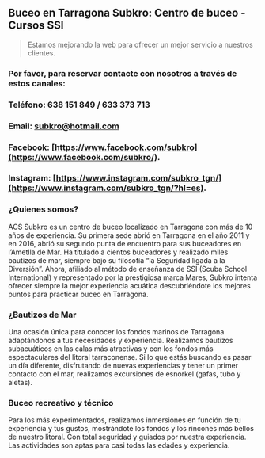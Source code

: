 ## Buceo en Tarragona Subkro: Centro de buceo - Cursos SSI

> Estamos mejorando la web para ofrecer un mejor servicio a nuestros clientes.

### Por favor, para reservar contacte con nosotros a través de estos canales:

### Teléfono: 638 151 849 / 633 373 713

### Email: subkro@hotmail.com

### Facebook: [https://www.facebook.com/subkro](https://www.facebook.com/subkro/).

### Instagram: [https://www.instagram.com/subkro_tgn/](https://www.instagram.com/subkro_tgn/?hl=es).

### ¿Quienes somos?

ACS Subkro es un centro de buceo localizado en Tarragona con más de 10 años de experiencia. Su primera sede abrió en Tarragona en el año 2011 y en 2016, abrió su segundo punta de encuentro para sus buceadores en l’Ametlla de Mar. Ha titulado a cientos buceadores y realizado miles bautizos de mar, siempre bajo su filosofía “la Seguridad ligada a la Diversión”. Ahora, afiliado al método de enseñanza de SSI (Scuba School International) y representado por la prestigiosa marca Mares, Subkro intenta ofrecer siempre la mejor experiencia acuática descubriéndote los mejores puntos para practicar buceo en Tarragona.

### ¿Bautizos de Mar
Una ocasión única para conocer los fondos marinos de Tarragona adaptándonos a tus necesidades y experiencia.
Realizamos bautizos subacuáticos en las calas más atractivas y con los fondos más espectaculares del litoral tarraconense.
Si lo que estás buscando es pasar un día diferente, disfrutando de nuevas experiencias y tener un primer contacto con el mar, realizamos excursiones de esnorkel (gafas, tubo y aletas).

### Buceo recreativo y técnico
Para los más experimentados, realizamos inmersiones en función de tu experiencia y tus gustos, mostrándote los fondos y los rincones más bellos de nuestro litoral. Con total seguridad y guiados por nuestra experiencia. Las actividades son aptas para casi todas las edades y experiencia.
